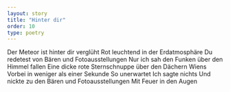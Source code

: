 ```yaml
---
layout: story
title: "Hinter dir"
order: 10
type: poetry
---
```


Der Meteor ist hinter dir verglüht
Rot leuchtend in der Erdatmosphäre
Du redetest von Bären und Fotoausstellungen
Nur ich sah den Funken über den Himmel fallen
Eine dicke rote Sternschnuppe über den Dächern Wiens
Vorbei in weniger als einer Sekunde
So unerwartet 
Ich sagte nichts
Und nickte zu den Bären und Fotoausstellungen
Mit Feuer in den Augen
